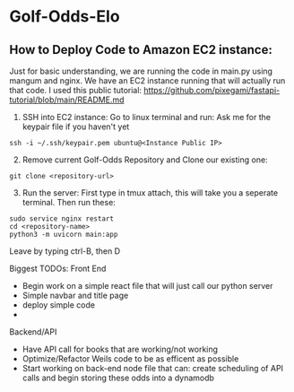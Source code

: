 # Golf-Odds-Elo

## How to Deploy Code to Amazon EC2 instance:
Just for basic understanding, we are running the code in main.py using mangum and nginx. We have an EC2 instance running that will actually run that code. I used this public tutorial: https://github.com/pixegami/fastapi-tutorial/blob/main/README.md

1. SSH into EC2 instance: Go to linux terminal and run: Ask me for the keypair file if you haven't yet
```
ssh -i ~/.ssh/keypair.pem ubuntu@<Instance Public IP>
```
2. Remove current Golf-Odds Repository and Clone our existing one:
```
git clone <repository-url>
```
3. Run the server: First type in tmux attach, this will take you a seperate terminal. Then run these:
```
sudo service nginx restart
cd <repository-name>
python3 -m uvicorn main:app
```
Leave by typing ctrl-B, then D

Biggest TODOs:
Front End
- Begin work on a simple react file that will just call our python server
- Simple navbar and title page
- deploy simple code
- 

Backend/API
- Have API call for books that are working/not working
- Optimize/Refactor Weils code to be as efficent as possible
- Start working on back-end node file that can: create scheduling of API calls and begin storing these odds into a dynamodb

